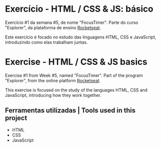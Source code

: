 # Exercício - HTML / CSS & JS: básico

Exercício #1 da semana #5, de nome "FocusTimer". Parte do curso "Explorer", da plataforma de ensino [Rocketseat](https://rocketseat.com.br/).

Este exercício é focado no estudo das linguagens HTML, CSS e JavaScript, introduzindo como elas trabalham juntas.

# Exercise - HTML / CSS & JS basics

Exercise #1 from Week #5, named "FocusTimer". Part of the program "Explorer", from the online platform [Rocketseat](https://rocketseat.com.br/).

This exercise is focused on the study of the languages HTML, CSS and JavaScript, introducing how they work together.


## Ferramentas utilizadas | Tools used in this project

- HTML
- CSS
- JavaScript

